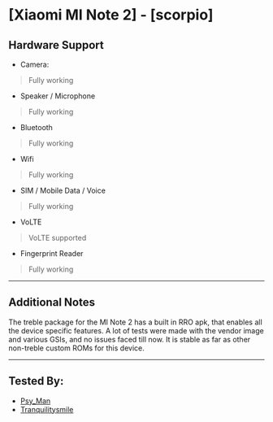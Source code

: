 # [Xiaomi MI Note 2] - [scorpio]

## Hardware Support

* Camera:
> Fully working

* Speaker / Microphone
> Fully working

* Bluetooth
> Fully working

* Wifi
> Fully working

* SIM / Mobile Data / Voice
> Fully working

* VoLTE
> VoLTE supported

* Fingerprint Reader
> Fully working

***
## Additional Notes

The treble package for the MI Note 2 has a built in RRO apk, that enables all the device specific features. A lot of tests were made with the vendor image and various GSIs, and no issues faced till now. It is stable as far as other non-treble custom ROMs for this device.


***


## Tested By:
* [Psy_Man](https://forum.xda-developers.com/member.php?u=5736124)
* [Tranquilitysmile](https://forum.xda-developers.com/member.php?u=8769414)
